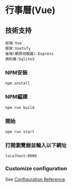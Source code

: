 # 行事曆(Vue)

## 技術支持
```
前端:Vue
框架:Vuetufy
後端(網頁伺服器):Express
資料庫:Sqlite3
```

### NPM安裝
```
npm install
```

### NPM編譯
```
npm run build
```

### 開始
```
npm run start
```
### 打開瀏覽器並輸入以下網址
```
localhost:8080
```



### Customize configuration
See [Configuration Reference](https://cli.vuejs.org/config/).
